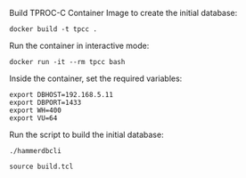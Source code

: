 Build TPROC-C Container Image to create the initial database:
```
docker build -t tpcc .
```

Run the container in interactive mode:
```
docker run -it --rm tpcc bash
```

Inside the container, set the required variables:
```
export DBHOST=192.168.5.11
export DBPORT=1433
export WH=400
export VU=64
```

Run the script to build the initial database:
```
./hammerdbcli
```
```
source build.tcl
```


